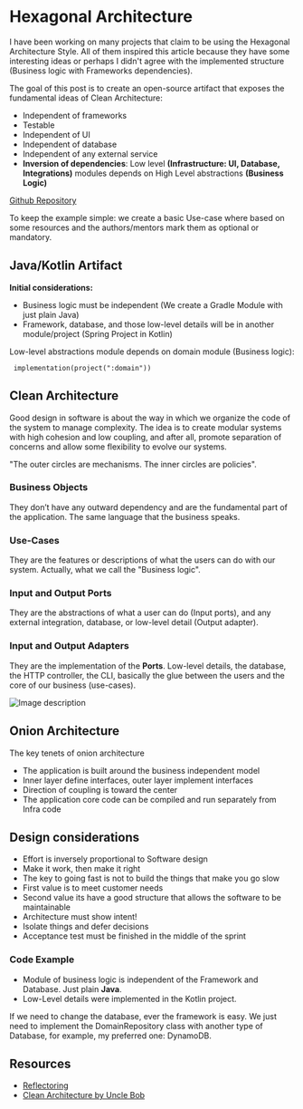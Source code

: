 # Hexagonal Architecture


I have been working on many projects that claim to be using the Hexagonal Architecture Style. All of them inspired this article because they have some interesting ideas or perhaps I didn't agree with the implemented structure (Business logic with Frameworks dependencies). 

The goal of this post is to create an open-source artifact that exposes the fundamental ideas of Clean Architecture: 

- Independent of frameworks
- Testable
- Independent of UI
- Independent of database
- Independent of any external service
- **Inversion of dependencies**: Low level **(Infrastructure: UI, Database, Integrations)** modules depends on High Level abstractions **(Business Logic)**

[Github Repository](https://github.com/jorgetovar/hexagonal-architecture-java)

To keep the example simple: we create a basic Use-case where based on some resources and the authors/mentors mark them as optional or mandatory.

## Java/Kotlin Artifact

**Initial considerations:**

- Business logic must be independent (We create a Gradle Module with just plain Java)
- Framework, database, and those low-level details will be in another module/project (Spring Project in Kotlin)

Low-level abstractions module depends on domain module (Business logic):


` implementation(project(":domain"))`

## Clean Architecture 

Good design in software is about the way in which we organize the code of the system to manage complexity. The idea is to create modular systems with high cohesion and low coupling, and after all, promote separation of concerns and allow some flexibility to evolve our systems. 

"The outer circles are mechanisms. The inner circles are policies".


### Business Objects

They don’t have any outward dependency and are the fundamental part of the application. The same language that the business speaks.

### Use-Cases

They are the features or descriptions of what the users can do with our system. Actually, what we call the "Business logic". 

### Input and Output Ports

They are the abstractions of what a user can do (Input ports), and any external integration, database, or low-level detail (Output adapter).

### Input and Output Adapters

They are the implementation of the **Ports**. Low-level details, the database, the HTTP controller, the CLI, basically the glue between the users and the core of our business (use-cases).


![Image description](https://dev-to-uploads.s3.amazonaws.com/uploads/articles/d09cs5fobzwe8r9k3fju.png)

## Onion Architecture

The key tenets of onion architecture
- The application is built around the business independent model
- Inner layer define interfaces, outer layer implement interfaces
- Direction of coupling is toward the center
- The application core code can be compiled and run separately from Infra code

## Design considerations

- Effort is inversely proportional to Software design
- Make it work, then make it right
- The key to going fast is not to build the things that make you go slow
- First value is to meet customer needs
- Second value its have a good structure that allows the software to be maintainable
- Architecture must show intent!
- Isolate things and defer decisions
- Acceptance test must be finished in the middle of the sprint

### Code Example

- Module of business logic is independent of the Framework and Database. Just plain **Java**.
- Low-Level details were implemented in the Kotlin project. 

If we need to change the database, ever the framework is easy. We just need to implement the DomainRepository class with another type of Database, for example, my preferred one: DynamoDB.


## Resources

- [Reflectoring](https://reflectoring.io/spring-hexagonal/)
- [Clean Architecture by Uncle Bob](https://blog.cleancoder.com/uncle-bob/2012/08/13/the-clean-architecture.html)  
 
